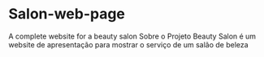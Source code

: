 # Salon-web-page
A complete website for a beauty salon
Sobre o Projeto
Beauty Salon é um website de apresentação para mostrar o serviço de um salão de beleza
